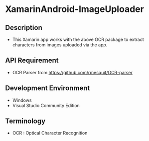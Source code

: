 # XamarinAndroid-ImageUploader

## Description
* This Xamarin app works with the above OCR package to extract characters from images uploaded via the app.

## API Requirement
* OCR Parser from https://github.com/rmesquit/OCR-parser

## Development Environment
* Windows
* Visual Studio Community Edition

## Terminology
* OCR : Optical Character Recognition
